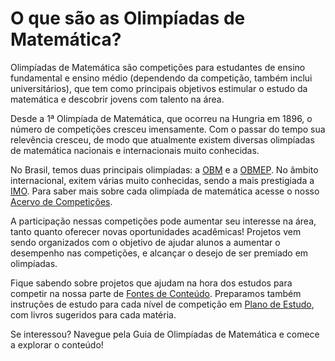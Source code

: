 
# O que são as Olimpíadas de Matemática?

Olimpíadas de Matemática são competições para estudantes de ensino fundamental e ensino médio (dependendo da competição, também inclui universitários), que tem como principais objetivos estimular o estudo da matemática e descobrir jovens com talento na área.

Desde a 1ª Olimpíada de Matemática, que ocorreu na Hungria em 1896, o número de competições cresceu imensamente. Com o passar do tempo sua relevência cresceu, de modo que atualmente existem diversas olimpíadas de matemática nacionais e internacionais muito conhecidas.

No Brasil, temos duas principais olimpíadas: a [OBM](http://www.qilabs.org/guias/olimpiadas-matematica/acervo/obm) e a [OBMEP](http://www.qilabs.org/guias/olimpiadas-matematica/acervo/obmep). No âmbito internacional, exitem várias muito conhecidas, sendo a mais prestigiada a [IMO](http://www.qilabs.org/guias/olimpiadas-matematica/acervo/imo). Para saber mais sobre cada olimpíada de matemática acesse o nosso [Acervo de Competições](http://www.qilabs.org/guias/olimpiadas-matematica/acervo).

A participação nessas competições pode aumentar seu interesse na área, tanto quanto oferecer novas oportunidades acadêmicas! Projetos vem sendo organizados com o objetivo de ajudar alunos a aumentar o desempenho nas competições, e alcançar o desejo de ser premiado em olimpíadas.

Fique sabendo sobre projetos que ajudam na hora dos estudos para competir na nossa parte de [Fontes de Conteúdo](http://www.qilabs.org/guias/olimpiadas-matematica/fontes). Preparamos também instruções de estudo para cada nível de competição em [Plano de Estudo](http://www.qilabs.org/guias/olimpiadas-matematica/estudo), com livros sugeridos para cada matéria.

Se interessou? Navegue pela Guia de Olimpíadas de Matemática e comece a explorar o conteúdo!
